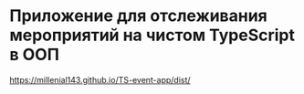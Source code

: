 # Приложение для отслеживания мероприятий на чистом TypeScript в ООП


https://millenial143.github.io/TS-event-app/dist/
